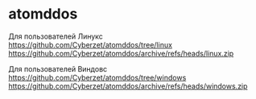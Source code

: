 # atomddos
Для пользователей Линукс https://github.com/Cyberzet/atomddos/tree/linux
https://github.com/Cyberzet/atomddos/archive/refs/heads/linux.zip

Для пользователей Виндовс https://github.com/Cyberzet/atomddos/tree/windows
https://github.com/Cyberzet/atomddos/archive/refs/heads/windows.zip
